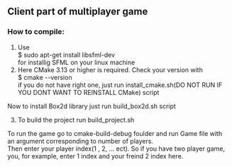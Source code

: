 ## Client part of multiplayer game
### How to compile:
1) Use  
$ sudo apt-get install libsfml-dev  
for installig SFML on your linux machine
2) Here CMake 3.13 or higher is required. Check your version with   
$ cmake --version  
if you do not have right one, just run install_cmake.sh(DO NOT RUN IF YOU DONT WANT TO REINSTALL CMake) script

Now to install Box2d library just run build_box2d.sh script  

3) To build the project run build_project.sh

To run the game go to cmake-build-debug foulder and run Game file with an argument corresponding to number of players.  
Then enter your player index(1 , 2, ... ect). So if you have two player game, you, for example, enter 1 index and your freind 2 index here.
